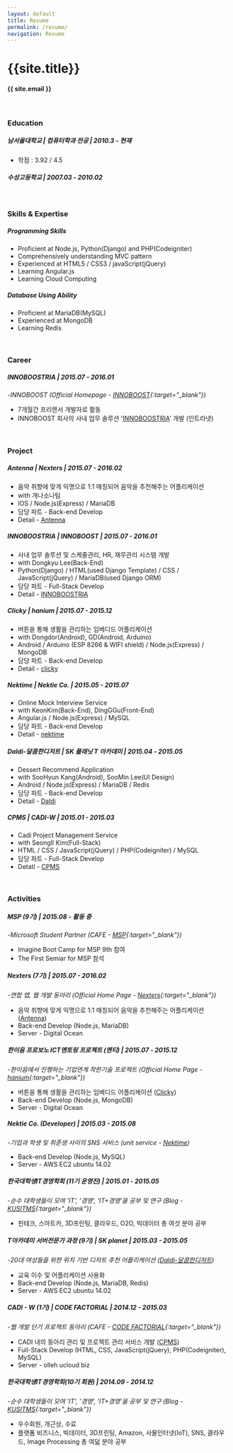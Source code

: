 ```yaml
---
layout: default
title: Resume
permalink: /resume/
navigation: Resume
---
```


# {{site.title}}

#### {{ site.email }}

<br>

<h3 class="section">Education</h3>

##### 남서울대학교 | 컴퓨터학과 전공 | 2010.3 - 현재
- 학점 : 3.92 / 4.5

##### 수성고등학교 | 2007.03 - 2010.02

<br>

<h3 class="section">Skills &amp; Expertise</h3>

##### Programming Skills
- Proficient at Node.js, Python(Django) and PHP(Codeigniter)
- Comprehensively understanding MVC pattern
- Experienced at HTML5 / CSS3 / javaScript(jQuery)
- Learning Angular.js
- Learning Cloud Computing

##### Database Using Ability
- Proficient at MariaDB(MySQL)
- Experienced at MongoDB
- Learning Redis


<br>

<h3 class="section">Career</h3>

##### **INNOBOOSTRIA** | 2015.07 - 2016.01
-*INNOBOOST (Official Homepage - [INNOBOOST](http://www.innoboost.co.kr){:target="_blank"})*

- 7개월간 프리랜서 개발자로 활동
- INNOBOOST 회사의 사내 업무 솔루션 '[INNOBOOSTRIA]({{site.url}}/works/innoboostria/)' 개발 (인트라넷)

<br>

<h3 class="section">Project</h3>

##### **Antenna | Nexters | 2015.07 - 2016.02**
- 음악 취향에 맞게 익명으로 1:1 매칭되어 음악을 추천해주는 어플리케이션
- with 개나소나팀
- IOS / Node.js(Express) / MariaDB
- 담당 파트 - Back-end Develop
- Detail - [Antenna]({{site.url}}/works/antenna/)

##### **INNOBOOSTRIA | INNOBOOST | 2015.07 - 2016.01**
- 사내 업무 솔루션 및 스케줄관리, HR, 재무관리 시스템 개발
- with Dongkyu Lee(Back-End)
- Python(Django) / HTML(used Django Template) / CSS / JavaScript(jQuery) / MariaDB(used Django ORM)
- 담당 파트 - Full-Stack Develop
- Detail - [INNOBOOSTRIA]({{site.url}}/works/innoboostria/)

##### **Clicky | hanium | 2015.07 - 2015.12**
- 버튼을 통해 생활을 관리하는 임베디드 어플리케이션
- with Dongdor(Android), GD(Android, Arduino)
- Android / Arduino (ESP 8266 & WIFI shield) / Node.js(Express) / MongoDB
- 담당 파트 - Back-end Develop
- Detail - [clicky]({{site.url}}/works/clicky/)

##### **Nektime | Nektie Co. | 2015.05 - 2015.07**
- Online Mock Interview Service
- with KeonKim(Back-End), DingGGu(Front-End)
- Angular.js / Node.js(Express) / MySQL
- 담당 파트 - Back-end Develop
- Detail - [nektime]({{site.url}}/works/nektime/)

##### **Daldi-달콤한디저트 | SK 플래닛 T 아카데미 | 2015.04 - 2015.05**
- Dessert Recommend Application
- with SooHyun Kang(Android), SooMin Lee(UI Design)
- Android / Node.js(Express) / MariaDB / Redis
- 담당 파트 - Back-end Develop
- Detail - [Daldi]({{site.url}}/works/daldi/)

##### **CPMS | CADI-W | 2015.01 - 2015.03**
- Cadi Project Management Service
- with SeongIl Kim(Full-Stack)
- HTML / CSS / JavaScript(jQuery) / PHP(Codeigniter) / MySQL
- 담당 파트 - Full-Stack Develop
- Detatl - [CPMS]({{site.url}}/works/cpms/)

<br>

<h3 class="section">Activities</h3>

##### **MSP (9기)** | 2015.08 - 활동 중
-*Microsoft Student Partner (CAFE - [MSP](http://cafe.naver.com/mspforever){:target="_blank"})*

- Imagine Boot Camp for MSP 9th 참여
- The First Semiar for MSP 참석

##### **Nexters (7기)** | 2015.07 - 2016.02
-*연합 앱, 웹 개발 동아리 (Official Home Page - [Nexters](http://teamnexters.com/){:target="_blank"})*

- 음악 취향에 맞게 익명으로 1:1 매칭되어 음악을 추천해주는 어플리케이션 ([Antenna]({{site.url}}/works/antenna/))
- Back-end Develop (Node.js, MariaDB)
- Server - Digital Ocean

##### **한이음 프로보노 ICT멘토링 프로젝트 (멘티)** | 2015.07 - 2015.12
-*한이음에서 진행하는 기업연계 착한기술 프로젝트 (Official Home Page - [hanium](http://www.hanium.or.kr/portal/index.do){:target="_blank"})*

- 버튼을 통해 생활을 관리하는 임베디드 어플리케이션 ([Clicky]({{site.url}}/works/clicky/))
- Back-end Develop (Node.js, MongoDB)
- Server - Digital Ocean

##### **Nektie Co. (Developer)** | 2015.03 - 2015.08
-*기업과 학생 및 취준생 사이의 SNS 서비스 (unit service - [Nektime]({{site.url}}/works/nektime/))*

- Back-end Develop (Node.js, MySQL)
- Server - AWS EC2 ubuntu 14.02

##### **한국대학생IT경영학회 (11기 운영진)** | 2015.01 - 2015.05
-*순수 대학생들이 모여 'IT', '경영', 'IT+경영'을 공부 및 연구 (Blog - [KUSITMS](http://kusitms.tistory.com/){:target="_blank"})*

- 핀테크, 스마트카, 3D프린팅, 클라우드, O2O, 빅데이터 총 여섯 분야 공부

##### **T아카데미 서버전문가 과정 (9기)** | SK planet | 2015.03 - 2015.05
-*20대 여성들을 위한 위치 기반 디저트 추천 어플리케이션 ([Daldi-달콤한디저트]({{site.url}}/works/daldi/))*

- 교육 이수 및 어플리케이션 사용화
- Back-end Develop (Node.js, MariaDB, Redis)
- Server - AWS EC2 ubuntu 14.02

##### **CADI - W (1기)** | CODE FACTORIAL | 2014.12 - 2015.03
-*웹 개발 단기 프로젝트 동아리 (CAFE - [CODE FACTORIAL](http://cafe.naver.com/codefactorial){:target="_blank"})*

- CADI 내의 동아리 관리 및 프로젝트 관리 서비스 개발 ([CPMS]({{site.url}}/works/cpms/))
- Full-Stack Develop (HTML, CSS, JavaScript(jQuery), PHP(Codeigniter), MySQL)
- Server - olleh ucloud biz

##### **한국대학생IT경영학회(10기 회원)** | 2014.09 - 2014.12
-*순수 대학생들이 모여 'IT', '경영', 'IT+경영'을 공부 및 연구 (Blog - [KUSITMS](http://kusitms.tistory.com/){:target="_blank"})*

- 우수회원, 개근상, 수료
- 플랫폼 비즈니스, 빅데이터, 3D프린팅, Amazon, 사물인터넷(IoT), SNS, 클라우드, Image Processing 총 여덟 분야 공부